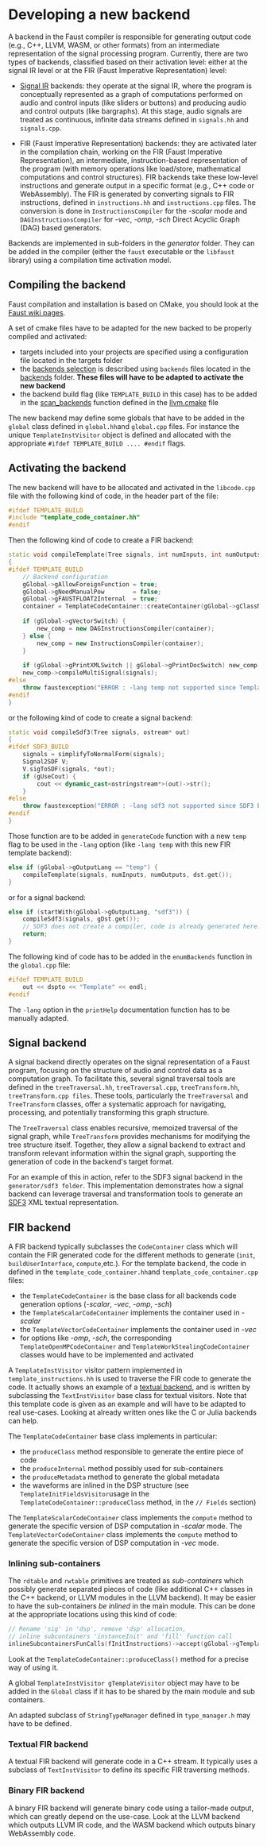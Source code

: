 
# Developing a new backend

A backend in the Faust compiler is responsible for generating output code (e.g., C++, LLVM, WASM, or other formats) from an intermediate representation of the signal processing program. Currently, there are two types of backends, classified based on their activation level: either at the signal IR level or at the FIR (Faust Imperative Representation) level: 
 
- [Signal IR](https://faustdoc.grame.fr/tutorials/signal-api/) backends: they operate at the signal IR, where the program is conceptually represented as a graph of computations performed on audio and control inputs (like sliders or buttons) and producing audio and control outputs (like bargraphs). At this stage, audio signals are treated as continuous, infinite data streams defined in `signals.hh` and `signals.cpp`.
 
- FIR (Faust Imperative Representation) backends: they are activated later in the compilation chain, working on the FIR (Faust Imperative Representation), an intermediate, instruction-based representation of the program (with memory operations like load/store, mathematical computations and control structures). FIR backends take these low-level instructions and generate output in a specific format (e.g., C++ code or WebAssembly). The FIR is generated by converting signals to FIR instructions, defined in `instructions.hh` and `instructions.cpp` files. The conversion is done in `InstructionsCompiler` for the *-scalar* mode and `DAGInstructionsCompiler` for *-vec*, *-omp*, *-sch* Direct Acyclic Graph (DAG) based generators.

Backends are implemented in sub-folders in the *generator* folder. They can be added in the compiler (either the `faust` executable or the `libfaust` library) using a compilation time activation model.

## Compiling the backend

Faust compilation and installation is based on CMake, you should look at the [Faust wiki pages](https://github.com/grame-cncm/faust/wiki). 

A set of cmake files have to be adapted for the new backed to be properly compiled and activated:

- targets included into your projects are specified using a configuration file located in the targets folder
- the [backends selection](https://github.com/grame-cncm/faust/wiki/backends#selecting-your-backends) is described using `backends` files located in the [backends](https://github.com/grame-cncm/faust/tree/master-dev/build/backends) folder. **These files will have to be adapted to activate the new backend**
- the backend build flag (like `TEMPLATE_BUILD` in this case) has to be added in the [scan_backends](https://github.com/grame-cncm/faust/blob/master-dev/build/misc/llvm.cmake#L14) function defined in the [llvm.cmake](https://github.com/grame-cncm/faust/blob/master-dev/build/misc/llvm.cmake) file

The new backend may define some globals that have to be added in the `global` class defined in `global.hh`and `global.cpp` files. For instance the unique `TemplateInstVisitor` object is defined and allocated with the appropriate `#ifdef TEMPLATE_BUILD .... #endif` flags.

## Activating the backend

The new backend will have to be allocated and activated in the `libcode.cpp` file with the following kind of code, in the header part of the file:

```c++
#ifdef TEMPLATE_BUILD
#include "template_code_container.hh"
#endif
```

Then the following kind of code to create a FIR backend:

```c++
static void compileTemplate(Tree signals, int numInputs, int numOutputs, ostream* out)
{
#ifdef TEMPLATE_BUILD
    // Backend configuration
    gGlobal->gAllowForeignFunction = true;
    gGlobal->gNeedManualPow        = false;
    gGlobal->gFAUSTFLOAT2Internal  = true;
    container = TemplateCodeContainer::createContainer(gGlobal->gClassName, numInputs, numOutputs, out);
    
    if (gGlobal->gVectorSwitch) {
        new_comp = new DAGInstructionsCompiler(container);
    } else {
        new_comp = new InstructionsCompiler(container);
    }
    
    if (gGlobal->gPrintXMLSwitch || gGlobal->gPrintDocSwitch) new_comp->setDescription(new Description());
    new_comp->compileMultiSignal(signals);
#else
    throw faustexception("ERROR : -lang temp not supported since Template backend is not built\n");
#endif
}
```

or the following kind of code to create a signal backend:

```c++
static void compileSdf3(Tree signals, ostream* out)
{
#ifdef SDF3_BUILD
    signals = simplifyToNormalForm(signals);
    Signal2SDF V;
    V.sigToSDF(signals, *out);
    if (gUseCout) {
        cout << dynamic_cast<ostringstream*>(out)->str();
    }
#else
    throw faustexception("ERROR : -lang sdf3 not supported since SDF3 backend is not built\n");
#endif
}
```

Those function are to be added in `generateCode` function with a new `temp` flag to be used in the `-lang` option (like `-lang temp` with this new FIR template backend):

```c++
else if (gGlobal->gOutputLang == "temp") {
    compileTemplate(signals, numInputs, numOutputs, dst.get());
}
```

or for a signal backend:

```c++
else if (startWith(gGlobal->gOutputLang, "sdf3")) {
    compileSdf3(signals, gDst.get());
    // SDF3 does not create a compiler, code is already generated here.
    return;
}
```

The following kind of code has to be added in the `enumBackends` function in the `global.cpp` file:

```c++
#ifdef TEMPLATE_BUILD
    out << dspto << "Template" << endl;
#endif
```

The `-lang` option in the `printHelp` documentation function has to be manually adapted.

## Signal backend 

A signal backend directly operates on the signal representation of a Faust program, focusing on the structure of audio and control data as a computation graph. To facilitate this, several signal traversal tools are defined in the `treeTraversal.hh`, `treeTraversal.cpp`, `treeTransform.hh`, `treeTransform.cpp files`. These tools, particularly the `TreeTraversal` and `TreeTransform` classes, offer a systematic approach for navigating, processing, and potentially transforming this graph structure.

The `TreeTraversal` class enables recursive, memoized traversal of the signal graph, while `TreeTransform` provides mechanisms for modifying the tree structure itself. Together, they allow a signal backend to extract and transform relevant information within the signal graph, supporting the generation of code in the backend's target format.

For an example of this in action, refer to the SDF3 signal backend in the `generator/sdf3 folder`. This implementation demonstrates how a signal backend can leverage traversal and transformation tools to generate an [SDF3](https://www.es.ele.tue.nl/sdf3/) XML textual representation.

## FIR backend

A FIR backend typically subclasses the `CodeContainer` class which will contain the FIR generated code for the different methods to generate (`init`, `buildUserInterface`, `compute`,etc.). For the template backend, the code in defined in the `template_code_container.hh`and `template_code_container.cpp` files:
- the `TemplateCodeContainer` is  the base class for all backends code generation options (*-scalar*, *-vec*, *-omp*, *-sch*)
- the `TemplateScalarCodeContainer` implements the container used in *-scalar*
- the `TemplateVectorCodeContainer` implements the container used in *-vec*
- for options like *-omp*, *-sch*, the corresponding `TemplateOpenMPCodeContainer` and `TemplateWorkStealingCodeContainer` classes would have to be implemented and activated
    
A `TemplateInstVisitor` visitor pattern implemented in `template_instructions.hh` is used to traverse the FIR code to generate the code. It actually shows an example of a [textual backend](#textual-backend), and is written by subclassing the `TextInstVisitor` base class for textual visitors. Note that this template code is given as an example and will have to be adapted to real use-cases. Looking at already written ones like the C or Julia backends can help.

The `TemplateCodeContainer` base class implements in particular:
- the `produceClass` method responsible to generate the entire piece of code
- the `produceInternal` method possibly used for sub-containers
- the `produceMetadata` method to generate the global metadata
- the waveforms are inlined in the DSP structure (see `TemplateInitFieldsVisitor`usage in the `TemplateCodeContainer::produceClass` method, in the `// Fields` section)

The `TemplateScalarCodeContainer` class implements the `compute` method to generate the specific version of DSP computation in *-scalar* mode. The `TemplateVectorCodeContainer` class implements the `compute` method to generate the specific version of DSP computation in *-vec* mode. 

### Inlining sub-containers

The `rdtable` and `rwtable` primitives are treated as *sub-containers* which possibly generate separated pieces of code (like additional C++ classes in the C++ backend, or LLVM modules in the LLVM backend). It may be easier to have the sub-containers *be inlined* in the main module. This can be done at the appropriate locations using this kind of code:

```c++
// Rename 'sig' in 'dsp', remove 'dsp' allocation, 
// inline subcontainers 'instanceInit' and 'fill' function call
inlineSubcontainersFunCalls(fInitInstructions)->accept(gGlobal->gTemplateVisitor);
``` 

Look at the `TemplateCodeContainer::produceClass()` method for a precise way of using it.

A global `TemplateInstVisitor gTemplateVisitor` object may have to be added in the `Global` class if it has to be shared by the main module and sub containers. 

An adapted subclass of `StringTypeManager` defined in `type_manager.h` may have to be defined. 

### Textual FIR backend

A textual FIR backend will generate code in a C++ stream. It typically uses a subclass of `TextInstVisitor` to define its specific FIR traversing methods.

### Binary FIR backend 

A binary FIR backend will generate binary code using a tailor-made output, which can greatly depend on the use-case. Look at the LLVM backend which outputs LLVM IR code, and the WASM backend which outputs binary WebAssembly code.
